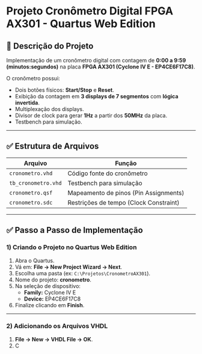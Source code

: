 # Projeto Cronômetro Digital FPGA AX301 - Quartus Web Edition

## 📌 Descrição do Projeto

Implementação de um cronômetro digital com contagem de **0:00 a 9:59 (minutos:segundos)** na placa **FPGA AX301 (Cyclone IV E - EP4CE6F17C8)**.

O cronômetro possui:

- Dois botões físicos: **Start/Stop** e **Reset**.
- Exibição da contagem em **3 displays de 7 segmentos** com **lógica invertida**.
- Multiplexação dos displays.
- Divisor de clock para gerar **1Hz** a partir dos **50MHz** da placa.
- Testbench para simulação.

---

## ✅ Estrutura de Arquivos

| Arquivo             | Função                                  |
|---------------------|-----------------------------------------|
| `cronometro.vhd`    | Código fonte do cronômetro             |
| `tb_cronometro.vhd` | Testbench para simulação               |
| `cronometro.qsf`    | Mapeamento de pinos (Pin Assignments)  |
| `cronometro.sdc`    | Restrições de tempo (Clock Constraint) |

---

## ✅ Passo a Passo de Implementação

### 1) Criando o Projeto no Quartus Web Edition

1. Abra o Quartus.
2. Vá em: **File → New Project Wizard → Next**.
3. Escolha uma pasta (ex: `C:\Projetos\CronometroAX301`).
4. Nome do projeto: **cronometro**.
5. Na seleção de dispositivo:
   - **Family:** Cyclone IV E
   - **Device:** EP4CE6F17C8
6. Finalize clicando em **Finish**.

---

### 2) Adicionando os Arquivos VHDL

1. **File → New → VHDL File → OK**.
2. C
